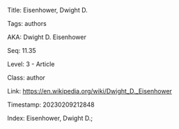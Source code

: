 Title:  Eisenhower, Dwight D.

Tags:   authors

AKA:    Dwight D. Eisenhower

Seq:    11.35

Level:  3 - Article

Class:  author

Link:   https://en.wikipedia.org/wiki/Dwight_D._Eisenhower

Timestamp: 20230209212848

Index:  Eisenhower, Dwight D.; 
